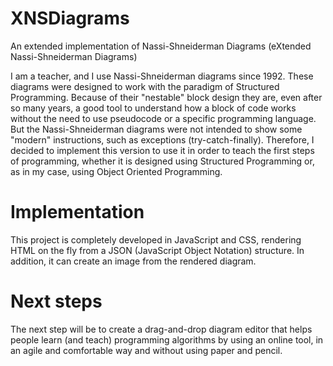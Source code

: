 # XNSDiagrams
An extended implementation of Nassi-Shneiderman Diagrams (eXtended Nassi-Shneiderman Diagrams)

I am a teacher, and I use Nassi-Shneiderman diagrams since 1992.
These diagrams were designed to work with the paradigm of Structured Programming.
Because of their "nestable" block design they are, even after so many years, a good tool to understand how a block of code works without the need to use pseudocode or a specific programming language.
But the Nassi-Shneiderman diagrams were not intended to show some "modern" instructions, such as exceptions (try-catch-finally).
Therefore, I decided to implement this version to use it in order to teach the first steps of programming, whether it is designed using Structured Programming or, as in my case, using Object Oriented Programming.

# Implementation
This project is completely developed in JavaScript and CSS, rendering HTML on the fly from a JSON (JavaScript Object Notation) structure.
In addition, it can create an image from the rendered diagram.

# Next steps
The next step will be to create a drag-and-drop diagram editor that helps people learn (and teach) programming algorithms by using an online tool, in an agile and comfortable way and without using paper and pencil.
